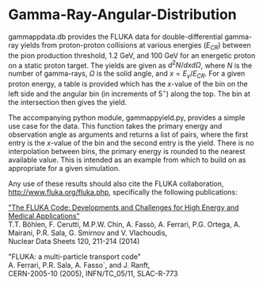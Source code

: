 # Gamma-Ray-Angular-Distribution

gammappdata.db provides the FLUKA data for double-differential gamma-ray yields from proton-proton collisions at various energies ($E_{CR}$) between the pion production threshold, 1.2 GeV, and 100 GeV for an energetic proton on a static proton target. The yields are given as $d^2 N / dx d \Omega$, where $N$ is the number of gamma-rays, $\Omega$ is the solid angle, and $x = E_\gamma / E_{CR}$. For a given proton energy, a table is provided which has the $x$-value of the bin on the left side and the angular bin (in increments of $5^\circ$) along the top. The bin at the intersection then gives the yield.

The accompanying python module, gammappyield.py, provides a simple use case for the data. This function takes the primary energy and observation angle as arguments and returns a list of pairs, where the first entry is the $x$-value of the bin and the second entry is the yield. There is no interpolation between bins, the primary energy is rounded to the nearest available value. This is intended as an example from which to build on as appropriate for a given simulation. 

Any use of these results should also cite the FLUKA collaboration, http://www.fluka.org/fluka.php, specifically the following publications:

["The FLUKA Code: Developments and Challenges for High Energy and Medical Applications"](https://inspirehep.net/literature/1619967) <br />
T.T. Böhlen, F. Cerutti, M.P.W. Chin, A. Fassò, A. Ferrari, P.G. Ortega, A. Mairani, P.R. Sala, G. Smirnov and V. Vlachoudis, <br />
Nuclear Data Sheets 120, 211-214 (2014)

"FLUKA: a multi-particle transport code" <br />
A. Ferrari, P.R. Sala, A. Fasso`, and J. Ranft, <br />
CERN-2005-10 (2005), INFN/TC_05/11, SLAC-R-773 

